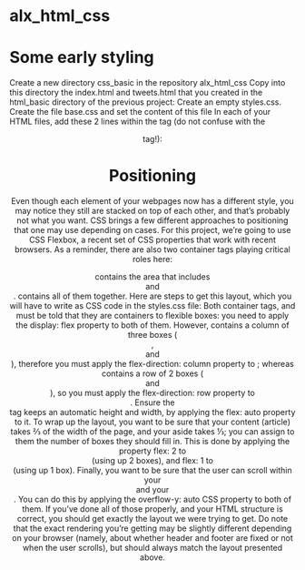 # alx_html_css

# Some early styling 
Create a new directory css_basic in the repository alx_html_css
Copy into this directory the index.html and tweets.html that you created in the html_basic directory of the previous project:
Create an empty styles.css.
Create the file base.css and set the content of this file
In each of your HTML files, add these 2 lines within the <head> tag (do not confuse with the <header> tag!):
<link href="base.css" rel="stylesheet">
<link href="styles.css" rel="stylesheet">

# Positioning

Even though each element of your webpages now has a different style, you may notice they still are stacked on top of each other, and that’s probably not what you want. CSS brings a few different approaches to positioning that one may use depending on cases.
For this project, we’re going to use CSS Flexbox, a recent set of CSS properties that work with recent browsers.
As a reminder, there are also two container tags playing critical roles here:
<main> contains the area that includes <article> and <aside>.
<body> contains all of them together.
Here are steps to get this layout, which you will have to write as CSS code in the styles.css file:
Both container tags, <body> and <main> must be told that they are containers to flexible boxes: you need to apply the display: flex property to both of them.
However, <body> contains a column of three boxes (<header>, <main> and <footer>), therefore you must apply the flex-direction: column property to <body>; whereas <main> contains a row of 2 boxes (<article> and <aside>), so you must apply the flex-direction: row property to <main>.
Ensure the <main> tag keeps an automatic height and width, by applying the flex: auto property to it.
To wrap up the layout, you want to be sure that your content (article) takes ⅔ of the width of the page, and your aside takes ⅓; you can assign to them the number of boxes they should fill in. This is done by applying the property flex: 2 to <article> (using up 2 boxes), and flex: 1 to <aside> (using up 1 box).
Finally, you want to be sure that the user can scroll within your <article> and your <aside>. You can do this by applying the overflow-y: auto CSS property to both of them.
If you’ve done all of those properly, and your HTML structure is correct, you should get exactly the layout we were trying to get.
Do note that the exact rendering you’re getting may be slightly different depending on your browser (namely, about whether header and footer are fixed or not when the user scrolls), but should always match the layout presented above.